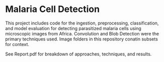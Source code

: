 # Malaria Cell Detection

This project includes code for the ingestion, preprocessing, classification, and model evaluation for detecting parasitized malaria cells using microscopic images from Africa. Convolution and Blob Detection were the primary techniques used. Image folders in this repository conatin subsets for context.

See Report.pdf for breakdown of approaches, techniques, and results.

